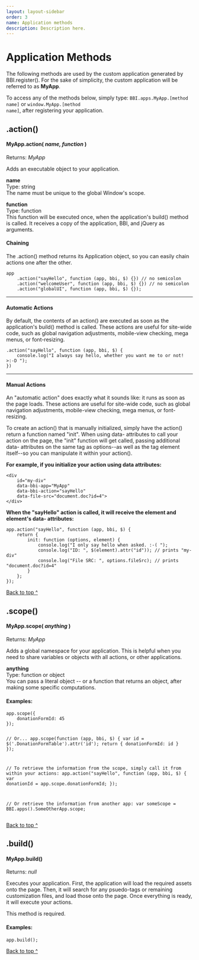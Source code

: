```yaml
---
layout: layout-sidebar
order: 3
name: Application methods
description: Description here.
---
```


# Application Methods

The following methods are used by the custom application generated by BBI.register(). For the sake of simplicity, the custom application will be referred to as <strong>MyApp</strong>.

To access any of the methods below, simply type: <code>BBI.apps.MyApp.[method name]</code> or <code>window.MyApp.[method name]</code>, after registering your application.

## .action()

<div id="method-action" class="panel-wrapper">
	<div class="panel panel-primary">
		<div class="panel-heading">
			<h4 class="panel-title">MyApp.action( <em>name, function</em> )</h4>
			<div class="panel-subtitle">Returns: <em>MyApp</em></div>
		</div>
		<div class="panel-body">
			<p>Adds an executable object to your application.</p>
			<div class="well">
				<p>
					<strong>name</strong><br>
					<span class="text-muted">Type: string</span><br>
					The name must be unique to the global Window's scope.
				</p>
				<p>
					<strong>function</strong><br>
					<span class="text-muted">Type: function</span><br>
					This function will be executed once, when the application's build() method is called. It receives a copy of the application, BBI, and jQuery as arguments.
				</p>
			</div>
			<h4>Chaining</h4>
			<p>The .action() method returns its Application object, so you can easily chain actions one after the other.</p>
            <pre class="line-numbers"><code class="language-javascript">app
    .action("sayHello", function (app, bbi, $) {}) // no semicolon
    .action("welcomeUser", function (app, bbi, $) {}) // no semicolon
    .action("globalUI", function (app, bbi, $) {});</code></pre>
			<hr>
			<h4>Automatic Actions</h4>
			<p>By default, the contents of an action() are executed as soon as the application's build() method is called. These actions are useful for site-wide code, such as global navigation adjustments, mobile-view checking, mega menus, or font-resizing.</p>
            <pre class="line-numbers"><code class="language-javascript">.action("sayHello", function (app, bbi, $) {
	console.log("I always say hello, whether you want me to or not! >:-D ");
})</code></pre>
			<hr>
			<h4>Manual Actions</h4>
			<p>An "automatic action" does exactly what it sounds like: it runs as soon as the page loads. These actions are useful for site-wide code, such as global navigation adjustments, mobile-view checking, mega menus, or font-resizing.</p>
			<p>To create an action() that is manually initialized, simply have the action() return a function named "init". When using data- attributes to call your action on the page, the "init" function will get called, passing additional data- attributes on the same tag as options--as well as the tag element itself--so you can manipulate it within your action().</p>
			<p><strong>For example, if you initialize your action using data attributes:</strong></p>
			<pre class="line-numbers"><code class="language-markup">&lt;div 
    id="my-div" 
    data-bbi-app="MyApp" 
    data-bbi-action="sayHello" 
    data-file-src="document.doc?id=4">
&lt;/div></code></pre>
			<p><strong>When the "sayHello" action is called, it will receive the element and element's data- attributes:</strong></p>
            <pre class="line-numbers"><code class="language-javascript">app.action("sayHello", function (app, bbi, $) {
	return {
		init: function (options, element) {
			console.log("I only say hello when asked. :-( ");
			console.log("ID: ", $(element).attr("id")); // prints "my-div"
			console.log("File SRC: ", options.fileSrc); // prints "document.doc?id=4"
		}
	};
});</code></pre>
		</div>
	</div>
	<p class="back-to-top"><a href="#top">Back to top ^</a></p>
</div>

## .scope()

<div id="method-scope" class="panel-wrapper">
	<div  class="panel panel-primary">
		<div class="panel-heading">
			<h4 class="panel-title">MyApp.scope( <em>anything</em> )</h4>
			<div class="panel-subtitle">Returns: <em>MyApp</em></div>
		</div>
		<div class="panel-body">
			<p>Adds a global namespace for your application. This is helpful when you need to share variables or objects with all actions, or other applications.</p>
			<div class="well">
				<p>
					<strong>anything</strong><br>
					<span class="text-muted">Type: function or object</span><br>
					You can pass a literal object -- or a function that returns an object, after making some specific computations.
				</p>
			</div>
			<h4>Examples:</h4>
            <pre class="line-numbers"><code class="language-javascript">app.scope({
    donationFormId: 45
});

// Or...
app.scope(function (app, bbi, $) {
    var id = $('.DonationFormTable').attr('id');
    return {
        donationFormId: id
    }
});

// To retrieve the information from the scope, simply call it from within your actions:
app.action("sayHello", function (app, bbi, $) {
	var donationId = app.scope.donationFormId;
});

// Or retrieve the information from another app:
var someScope = BBI.apps().SomeOtherApp.scope;</code></pre>
		</div>
	</div>
	<p class="back-to-top"><a href="#top">Back to top ^</a></p>
</div>

## .build()

<div id="method-build" class="panel-wrapper">
	<div class="panel panel-primary">
		<div class="panel-heading">
			<h4 class="panel-title">MyApp.build()</h4>
			<div class="panel-subtitle">Returns: <em>null</em></div>
		</div>
		<div class="panel-body">
			<p>Executes your application. First, the application will load the required assets onto the page. Then, it will search for any psuedo-tags or remaining customization files, and load those onto the page. Once everything is ready, it will execute your actions.</p>
			<p>This method is required.</p>
			<h4>Examples:</h4>
			<pre class="line-numbers"><code class="language-javascript">app.build();</code></pre>
		</div>
	</div>
	<p class="back-to-top"><a href="#top">Back to top ^</a></p>
</div>
